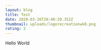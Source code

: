 ```yaml
---
layout: blog
title: Test
date: 2020-03-26T20:40:29.352Z
thumbnail: uploads/logorecreationwk8.png
rating: 2
---
```

Hello World